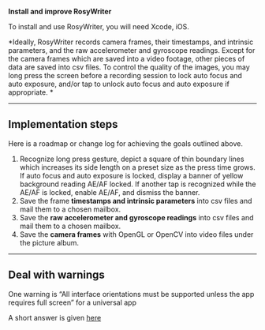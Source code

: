 **Install and improve RosyWriter**

To install and use RosyWriter, you will need Xcode, iOS.


*Ideally, RosyWriter records camera frames, their timestamps, and intrinsic parameters, and the raw accelerometer and gyroscope readings. Except for the camera frames which are saved into a video footage, other pieces of data are saved into csv files. To control the quality of the images, you may long press the screen before a recording session to lock auto focus and auto exposure, and/or tap to unlock auto focus and auto exposure if appropriate. *

---

## Implementation steps

Here is a roadmap or change log for achieving the goals outlined above.

1. Recognize long press gesture, depict a square of thin boundary lines which increases its side length on a preset size as the press time grows. If auto focus and auto exposure is locked, display a banner of yellow background reading AE/AF locked. If another tap is recognized while the AE/AF is locked, enable AE/AF, and dismiss the banner.
2. Save the frame **timestamps and intrinsic parameters** into csv files and mail them to a chosen mailbox.
3. Save the **raw accelerometer and gyroscope readings** into csv files and mail them to a chosen mailbox.
4. Save the **camera frames** with OpenGL or OpenCV into video files under the picture album.

---

## Deal with warnings

One warning is “All interface orientations must be supported unless the app requires full screen” for a universal app

A short answer is given [here](https://stackoverflow.com/questions/37168888/ios-9-warning-all-interface-orientations-must-be-supported-unless-the-app-req)


